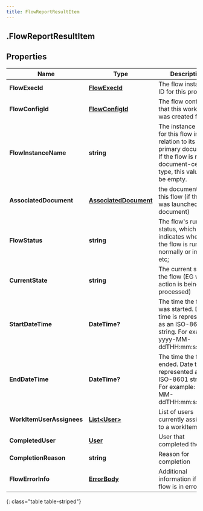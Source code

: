 ```yaml
---
title: FlowReportResultItem
---
```

## .FlowReportResultItem

## Properties

|Name | Type | Description | Notes|
|------------ | ------------- | ------------- | -------------|
| **FlowExecId** | [**FlowExecId**](FlowExecId.html) | The flow instance ID for this process | |
| **FlowConfigId** | [**FlowConfigId**](FlowConfigId.html) | The flow config ID that this workitem was created from. | |
| **FlowInstanceName** | **string** | The instance name for this flow in relation to its primary document.  If the flow is not a document-centric type, this value will be empty. | [optional] |
| **AssociatedDocument** | [**AssociatedDocument**](AssociatedDocument.html) | the document for this flow (if this flow was launched via a document) | [optional] |
| **FlowStatus** | **string** | The flow&#39;s running status, which indicates whether the flow is running normally or in error, etc; | [optional] |
| **CurrentState** | **string** | The current state of the flow (EG what action is being processed) | |
| **StartDateTime** | **DateTime?** | The time the flow was started. Date time is represented as an ISO-8601 string. For example: yyyy-MM-ddTHH:mm:ss.SSSZ | |
| **EndDateTime** | **DateTime?** | The time the flow ended. Date time is represented as an ISO-8601 string. For example: yyyy-MM-ddTHH:mm:ss.SSSZ | [optional] |
| **WorkItemUserAssignees** | [**List&lt;User&gt;**](User.html) | List of users currently assigned to a workItem | [optional] |
| **CompletedUser** | [**User**](User.html) | User that completed the flow | [optional] |
| **CompletionReason** | **string** | Reason for completion | [optional] |
| **FlowErrorInfo** | [**ErrorBody**](ErrorBody.html) | Additional information if the flow is in error | [optional] |
{: class="table table-striped"}


